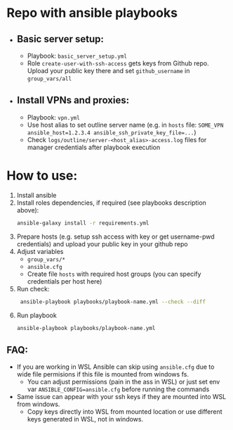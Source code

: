 # Repo with ansible playbooks
- ## Basic server setup: 
   - Playbook: `basic_server_setup.yml`
   - Role `create-user-with-ssh-access` gets keys from Github repo. Upload your public key there and set `github_username` in `group_vars/all`

- ## Install VPNs and proxies:
   - Playbook: `vpn.yml`
   - Use host alias to set outline server name (e.g. in `hosts` file: `SOME_VPN ansible_host=1.2.3.4 ansible_ssh_private_key_file=...`)
   - Check `logs/outline/server-<host_alias>-access.log` files for manager credentials after playbook execution

# How to use:
1. Install ansible
2. Install roles dependencies, if required (see playbooks description above):
   ```sh
   ansible-galaxy install -r requirements.yml
   ```
3. Prepare hosts (e.g. setup ssh access with key or get username-pwd credentials) and upload your public key in your github repo
4. Adjust variables
   - `group_vars/*`
   - `ansible.cfg`
   - Create file `hosts` with required host groups (you can specify credentials per host here)
5. Run check:
   ```sh
    ansible-playbook playbooks/playbook-name.yml --check --diff
    ```
6. Run playbook
   ```sh
   ansible-playbook playbooks/playbook-name.yml
   ```

## FAQ:
- If you are working in WSL Ansible can skip using `ansible.cfg` due to wide file permisions if this file is mounted from windows fs.  
   - You can adjust permissions (pain in the ass in WSL) or just set env var `ANSIBLE_CONFIG=ansible.cfg` before running the commands
- Same issue can appear with your ssh keys if they are mounted into WSL from windows.
   - Copy keys directly into WSL from mounted location or use different keys generated in WSL, not in windows.
